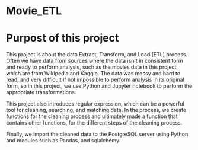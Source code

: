 # Movie_ETL

# Purpost of this project
This project is about the data Extract, Transform, and Load (ETL) process. Often we have data from sources where the data isn't in consistent form and ready to perform analysis, such as the movies data in this project, which are from Wikipedia and Kaggle. The data was messy and hard to read, and very difficult if not impossible to perform analysis in its original form, so in this project, we use Python and Jupyter notebook to perform the appropriate transformations.

This project also introduces regular expression, which can be a powerful tool for cleaning, searching, and matching data. In the process, we create functions for the cleaning process and ultimately made a function that contains other functions, for the different steps of the cleaning process. 

Finally, we import the cleaned data to the PostgreSQL server using Python and modules such as Pandas, and sqlalchemy.  
